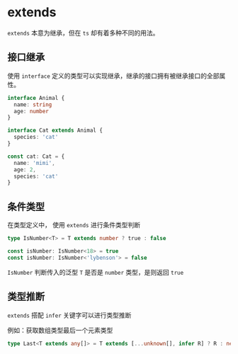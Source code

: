 # extends

`extends` 本意为继承，但在 `ts` 却有着多种不同的用法。

## 接口继承

使用 `interface` 定义的类型可以实现继承，继承的接口拥有被继承接口的全部属性。

```ts
interface Animal {
  name: string
  age: number
}

interface Cat extends Animal {
  species: 'cat'
}

const cat: Cat = {
  name: 'mimi',
  age: 2,
  species: 'cat'
}
```

## 条件类型

在类型定义中， 使用 `extends` 进行条件类型判断

```ts
type IsNumber<T> = T extends number ? true : false

const isNumber: IsNumber<18> = true
const isNumber: IsNumber<'lybenson'> = false
```

`IsNumber` 判断传入的泛型 `T` 是否是 `number` 类型，是则返回 `true`

## 类型推断

`extends` 搭配 `infer` 关键字可以进行类型推断

例如：获取数组类型最后一个元素类型

```ts
type Last<T extends any[]> = T extends [...unknown[], infer R] ? R : never
```
